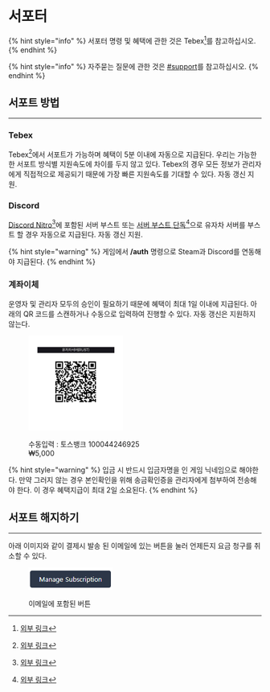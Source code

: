 # 서포터

{% hint style="info" %}
서포터 명령 및 혜택에 관한 것은 Tebex[^1]를 참고하십시오.
{% endhint %}

{% hint style="info" %}
자주묻는 질문에 관한 것은 [#support](faq.md#support "mention")를 참고하십시오.
{% endhint %}

## 서포트 방법 <a href="#support-method" id="support-method"></a>

***

### Tebex

Tebex[^1]에서 서포트가 가능하며 혜택이 5분 이내에 자동으로 지급된다. 우리는 가능한 한 서포트 방식별 지원속도에 차이를 두지 않고 있다. Tebex의 경우 모든 정보가 관리자에게 직접적으로 제공되기 때문에 가장 빠른 지원속도를 기대할 수 있다. 자동 갱신 지원.

### Discord

[Discord Nitro](#user-content-fn-2)[^2]에 포함된 서버 부스트 또는 [서버 부스트 단독](#user-content-fn-3)[^3]으로 유자차 서버를 부스트 할 경우 자동으로 지급된다. 자동 갱신 지원.

{% hint style="warning" %}
게임에서 **/auth** 명령으로 Steam과 Discord를 연동해야 지급된다.
{% endhint %}

### 계좌이체 <a href="#transfer" id="transfer"></a>

운영자 및 관리자 모두의 승인이 필요하기 때문에 혜택이 최대 1일 이내에 지급된다. 아래의 QR 코드를 스캔하거나 수동으로 입력하여 진행할 수 있다. 자동 갱신은 지원하지 않는다.

<div align="left"><figure><img src=".gitbook/assets/toss_image_1724659185280.png" alt="" width="188"><figcaption><p>수동입력 : 토스뱅크 100044246925<br>₩5,000</p></figcaption></figure></div>

{% hint style="warning" %}
입금 시 반드시 입금자명을 인 게임 닉네임으로 해야한다. 만약 그러지 않는 경우 본인확인을 위해 송금확인증을 관리자에게 첨부하여 전송해야 한다. 이 경우 혜택지급이 최대 2일 소요된다.
{% endhint %}

## 서포트 해지하기 <a href="#cancel-support" id="cancel-support"></a>

***

아래 이미지와 같이 결제시 발송 된 이메일에 있는 버튼을 눌러 언제든지 요금 청구를 취소할 수 있다.

<div align="left"><figure><img src=".gitbook/assets/UEX0ZPi.png" alt=""><figcaption><p>이메일에 포함된 버튼</p></figcaption></figure></div>

[^1]: [외부 링크](https://yujachaserversupport.tebex.io/)

[^2]: [외부 링크](https://support.discord.com/hc/ko/articles/115000435108-Nitro-Nitro-Basic%EC%9D%80-%EB%AC%B4%EC%97%87%EC%9E%85%EB%8B%88%EA%B9%8C#h_01GFV3NE6JPS6BRTX7XYQDJ0S4)

[^3]: [외부 링크](https://support.discord.com/hc/ko/articles/360028038352-Server-Boosting-FAQ-#h_9dfb44db-c394-4339-863b-e6d1e3fb0469)
